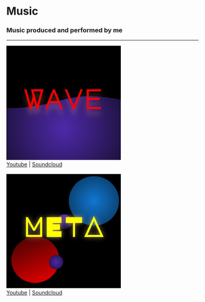 # Music
### Music produced and performed by me
<hr>

<div align="left">
<img src="./albumart/wavew.svg" height="300em" width="300em"  />
</div>
<a href="">Youtube</a> | <a href="">Soundcloud</a>


<br>
<br>

<div align="left">
<img src="./albumart/meta.svg" height="300em" width="300em"  />
</div>
<a href="">Youtube</a> | <a href="">Soundcloud</a>

